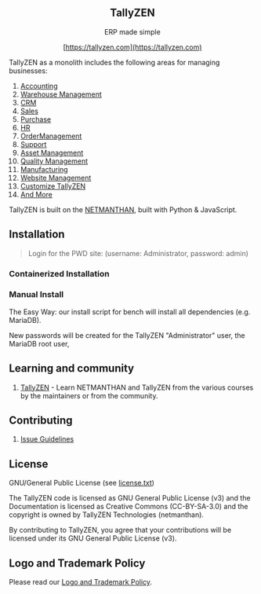 <div align="center">
    <a href="https://tallyzen.com">
    </a>
    <h2>TallyZEN</h2>
    <p align="center">
        <p>ERP made simple</p>
    </p>



[https://tallyzen.com](https://tallyzen.com)

</div>

TallyZEN as a monolith includes the following areas for managing businesses:

1. [Accounting](https://tallyzen.com/open-source-accounting)
1. [Warehouse Management](https://tallyzen.com/distribution/warehouse-management-system)
1. [CRM](https://tallyzen.com/open-source-crm)
1. [Sales](https://tallyzen.com/open-source-sales-purchase)
1. [Purchase](https://tallyzen.com/open-source-sales-purchase)
1. [HR](https://tallyzen.com/open-source-hrms)
1. [OrderManagement](https://tallyzen.com/open-source-projects)
1. [Support](https://tallyzen.com/open-source-help-desk-software)
1. [Asset Management](https://tallyzen.com/open-source-asset-management-software)
1. [Quality Management](https://tallyzen.com/docs/user/manual/en/quality-management)
1. [Manufacturing](https://tallyzen.com/open-source-manufacturing-erp-software)
1. [Website Management](https://tallyzen.com/open-source-website-builder-software)
1. [Customize TallyZEN](https://tallyzen.com/docs/user/manual/en/customize-tallyzen)
1. [And More](https://tallyzen.com/docs/user/manual/en/)

TallyZEN is built on the [NETMANTHAN](https://github.com/netmanthan/tzen), built with Python & JavaScript.

## Installation



> Login for the PWD site: (username: Administrator, password: admin)

### Containerized Installation


### Manual Install

The Easy Way: our install script for bench will install all dependencies (e.g. MariaDB).

New passwords will be created for the TallyZEN "Administrator" user, the MariaDB root user, 

## Learning and community

1. [TallyZEN](https://tzen.tallyzen.com) - Learn NETMANTHAN and TallyZEN from the various courses by the maintainers or from the community.


## Contributing

1. [Issue Guidelines](https://github.com/netmanthan/tallyzen/wiki/Issue-Guidelines)

## License

GNU/General Public License (see [license.txt](license.txt))

The TallyZEN code is licensed as GNU General Public License (v3) and the Documentation is licensed as Creative Commons (CC-BY-SA-3.0) and the copyright is owned by TallyZEN Technologies (netmanthan).

By contributing to TallyZEN, you agree that your contributions will be licensed under its GNU General Public License (v3).

## Logo and Trademark Policy

Please read our [Logo and Trademark Policy](TRADEMARK_POLICY.md).
